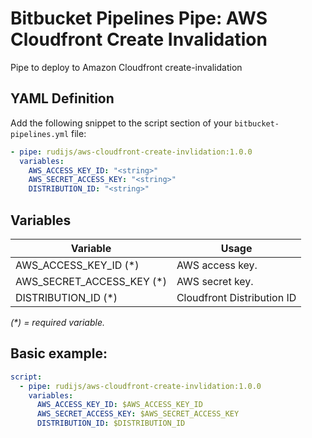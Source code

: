 # Bitbucket Pipelines Pipe: AWS Cloudfront Create Invalidation

Pipe to deploy to Amazon Cloudfront create-invalidation

## YAML Definition

Add the following snippet to the script section of your `bitbucket-pipelines.yml` file:

```yaml
- pipe: rudijs/aws-cloudfront-create-invlidation:1.0.0
  variables:
    AWS_ACCESS_KEY_ID: "<string>"
    AWS_SECRET_ACCESS_KEY: "<string>"
    DISTRIBUTION_ID: "<string>"
```

## Variables

| Variable                   | Usage                      |
| -------------------------- | -------------------------- |
| AWS_ACCESS_KEY_ID (\*)     | AWS access key.            |
| AWS_SECRET_ACCESS_KEY (\*) | AWS secret key.            |
| DISTRIBUTION_ID (\*)       | Cloudfront Distribution ID |

_(\*) = required variable._

## Basic example:

```yaml
script:
  - pipe: rudijs/aws-cloudfront-create-invlidation:1.0.0
    variables:
      AWS_ACCESS_KEY_ID: $AWS_ACCESS_KEY_ID
      AWS_SECRET_ACCESS_KEY: $AWS_SECRET_ACCESS_KEY
      DISTRIBUTION_ID: $DISTRIBUTION_ID
```
